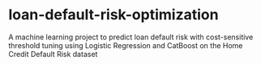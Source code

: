 # loan-default-risk-optimization
A machine learning project to predict loan default risk with cost-sensitive threshold tuning using Logistic Regression and CatBoost on the Home Credit Default Risk dataset
